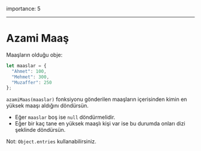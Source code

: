 importance: 5

---

# Azami Maaş

Maaşların olduğu obje:

```js
let maaslar = {
  "Ahmet": 100,
  "Mehmet": 300,
  "Muzaffer": 250
};
```

`azamiMaas(maaslar)` fonksiyonu gönderilen maaşların içerisinden kimin en yüksek maaşı aldığını döndürsün.

- Eğer `maaslar` boş ise `null` döndürmelidir.
- Eğer bir kaç tane en yüksek maaşlı kişi var ise bu durumda onları dizi şeklinde döndürsün.

Not: `Object.entries` kullanabilirsiniz.